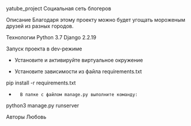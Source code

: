 yatube_project
Социальная сеть блогеров

Описание
Благодаря этому проекту можно будет угощать мороженым друзей из разных городов.

Технологии
Python 3.7
Django 2.2.19

Запуск проекта в dev-режиме

- Установите и активируйте виртуальное окружение

- Установите зависимости из файла requirements.txt

pip install -r requirements.txt

-       В папке с файлом manage.py выполните команду:

python3 manage.py runserver

Авторы
Любовь